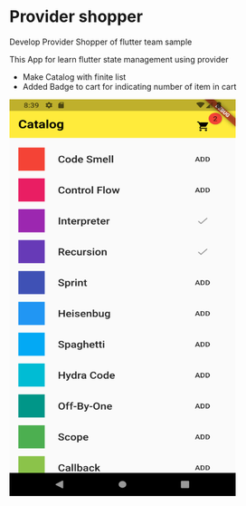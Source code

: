 # Provider shopper

Develop Provider Shopper of flutter team sample

This App for learn flutter state management using provider
- Make Catalog with finite list 
- Added Badge to cart for indicating number of item in cart


<img src="https://github.com/ahmednet0001/Provider_Shopper/blob/master/githubimages/screen_shoot.png" alt="alt text" width="400px" height="700">

